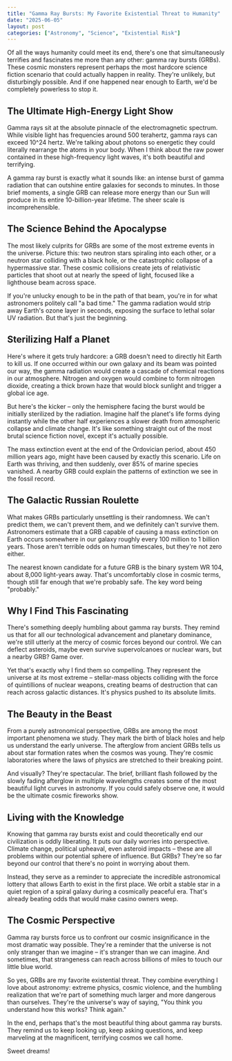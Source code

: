```yaml
---
title: "Gamma Ray Bursts: My Favorite Existential Threat to Humanity"
date: "2025-06-05"
layout: post
categories: ["Astronomy", "Science", "Existential Risk"]
---
```


Of all the ways humanity could meet its end, there's one that simultaneously terrifies and fascinates me more than any other: gamma ray bursts (GRBs). These cosmic monsters represent perhaps the most hardcore science fiction scenario that could actually happen in reality. They're unlikely, but disturbingly possible. And if one happened near enough to Earth, we'd be completely powerless to stop it.

## The Ultimate High-Energy Light Show

Gamma rays sit at the absolute pinnacle of the electromagnetic spectrum. While visible light has frequencies around 500 terahertz, gamma rays can exceed 10^24 hertz. We're talking about photons so energetic they could literally rearrange the atoms in your body. When I think about the raw power contained in these high-frequency light waves, it's both beautiful and terrifying.

A gamma ray burst is exactly what it sounds like: an intense burst of gamma radiation that can outshine entire galaxies for seconds to minutes. In those brief moments, a single GRB can release more energy than our Sun will produce in its entire 10-billion-year lifetime. The sheer scale is incomprehensible.

## The Science Behind the Apocalypse

The most likely culprits for GRBs are some of the most extreme events in the universe. Picture this: two neutron stars spiraling into each other, or a neutron star colliding with a black hole, or the catastrophic collapse of a hypermassive star. These cosmic collisions create jets of relativistic particles that shoot out at nearly the speed of light, focused like a lighthouse beam across space.

If you're unlucky enough to be in the path of that beam, you're in for what astronomers politely call "a bad time." The gamma radiation would strip away Earth's ozone layer in seconds, exposing the surface to lethal solar UV radiation. But that's just the beginning.

## Sterilizing Half a Planet

Here's where it gets truly hardcore: a GRB doesn't need to directly hit Earth to kill us. If one occurred within our own galaxy and its beam was pointed our way, the gamma radiation would create a cascade of chemical reactions in our atmosphere. Nitrogen and oxygen would combine to form nitrogen dioxide, creating a thick brown haze that would block sunlight and trigger a global ice age.

But here's the kicker – only the hemisphere facing the burst would be initially sterilized by the radiation. Imagine half the planet's life forms dying instantly while the other half experiences a slower death from atmospheric collapse and climate change. It's like something straight out of the most brutal science fiction novel, except it's actually possible.

The mass extinction event at the end of the Ordovician period, about 450 million years ago, might have been caused by exactly this scenario. Life on Earth was thriving, and then suddenly, over 85% of marine species vanished. A nearby GRB could explain the patterns of extinction we see in the fossil record.

## The Galactic Russian Roulette

What makes GRBs particularly unsettling is their randomness. We can't predict them, we can't prevent them, and we definitely can't survive them. Astronomers estimate that a GRB capable of causing a mass extinction on Earth occurs somewhere in our galaxy roughly every 100 million to 1 billion years. Those aren't terrible odds on human timescales, but they're not zero either.

The nearest known candidate for a future GRB is the binary system WR 104, about 8,000 light-years away. That's uncomfortably close in cosmic terms, though still far enough that we're probably safe. The key word being "probably."

## Why I Find This Fascinating

There's something deeply humbling about gamma ray bursts. They remind us that for all our technological advancement and planetary dominance, we're still utterly at the mercy of cosmic forces beyond our control. We can deflect asteroids, maybe even survive supervolcanoes or nuclear wars, but a nearby GRB? Game over.

Yet that's exactly why I find them so compelling. They represent the universe at its most extreme – stellar-mass objects colliding with the force of quintillions of nuclear weapons, creating beams of destruction that can reach across galactic distances. It's physics pushed to its absolute limits.

## The Beauty in the Beast

From a purely astronomical perspective, GRBs are among the most important phenomena we study. They mark the birth of black holes and help us understand the early universe. The afterglow from ancient GRBs tells us about star formation rates when the cosmos was young. They're cosmic laboratories where the laws of physics are stretched to their breaking point.

And visually? They're spectacular. The brief, brilliant flash followed by the slowly fading afterglow in multiple wavelengths creates some of the most beautiful light curves in astronomy. If you could safely observe one, it would be the ultimate cosmic fireworks show.

## Living with the Knowledge

Knowing that gamma ray bursts exist and could theoretically end our civilization is oddly liberating. It puts our daily worries into perspective. Climate change, political upheaval, even asteroid impacts – these are all problems within our potential sphere of influence. But GRBs? They're so far beyond our control that there's no point in worrying about them.

Instead, they serve as a reminder to appreciate the incredible astronomical lottery that allows Earth to exist in the first place. We orbit a stable star in a quiet region of a spiral galaxy during a cosmically peaceful era. That's already beating odds that would make casino owners weep.

## The Cosmic Perspective

Gamma ray bursts force us to confront our cosmic insignificance in the most dramatic way possible. They're a reminder that the universe is not only stranger than we imagine – it's stranger than we can imagine. And sometimes, that strangeness can reach across billions of miles to touch our little blue world.

So yes, GRBs are my favorite existential threat. They combine everything I love about astronomy: extreme physics, cosmic violence, and the humbling realization that we're part of something much larger and more dangerous than ourselves. They're the universe's way of saying, "You think you understand how this works? Think again."

In the end, perhaps that's the most beautiful thing about gamma ray bursts. They remind us to keep looking up, keep asking questions, and keep marveling at the magnificent, terrifying cosmos we call home.

Sweet dreams!